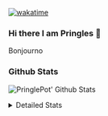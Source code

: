[![wakatime](https://wakatime.com/badge/user/abd317df-612e-44b4-8787-15db7b574b2f.svg)](https://wakatime.com/@abd317df-612e-44b4-8787-15db7b574b2f)
### Hi there I am Pringles 👋

Bonjourno

### Github Stats
![PringlePot' Github Stats](https://github-readme-stats.vercel.app/api?username=PringlePot&show_icons=true&theme=dark&count_private=true)

<details>
  <summary>Detailed Stats</summary>
    
<!--START_SECTION:waka-->
![Code Time](http://img.shields.io/badge/Code%20Time-508%20hrs%2013%20mins-blue)

![Profile Views](http://img.shields.io/badge/Profile%20Views-3-blue)

![Lines of code](https://img.shields.io/badge/From%20Hello%20World%20I%27ve%20Written-124%20Thousand%20lines%20of%20code-blue)

**🐱 My GitHub Data** 

> 🏆 324 Contributions in the Year 2022
 > 
> 📦 91.1 kB Used in GitHub's Storage 
 > 
> 🚫 Not Opted to Hire
 > 
> 📜 10 Public Repositories 
 > 
> 🔑 12 Private Repositories  
 > 
**I'm an Early 🐤** 

```text
🌞 Morning    148 commits    ████░░░░░░░░░░░░░░░░░░░░░   16.54% 
🌆 Daytime    360 commits    ██████████░░░░░░░░░░░░░░░   40.22% 
🌃 Evening    387 commits    ██████████░░░░░░░░░░░░░░░   43.24% 
🌙 Night      0 commits      ░░░░░░░░░░░░░░░░░░░░░░░░░   0.0%

```
📅 **I'm Most Productive on Sunday** 

```text
Monday       178 commits    █████░░░░░░░░░░░░░░░░░░░░   19.89% 
Tuesday      74 commits     ██░░░░░░░░░░░░░░░░░░░░░░░   8.27% 
Wednesday    91 commits     ██░░░░░░░░░░░░░░░░░░░░░░░   10.17% 
Thursday     129 commits    ███░░░░░░░░░░░░░░░░░░░░░░   14.41% 
Friday       76 commits     ██░░░░░░░░░░░░░░░░░░░░░░░   8.49% 
Saturday     154 commits    ████░░░░░░░░░░░░░░░░░░░░░   17.21% 
Sunday       193 commits    █████░░░░░░░░░░░░░░░░░░░░   21.56%

```


📊 **This Week I Spent My Time On** 

```text
⌚︎ Time Zone: Europe/Amsterdam

💬 Programming Languages: 
TypeScript               7 hrs 48 mins       █████████████████░░░░░░░░   68.47% 
Other                    2 hrs 10 mins       ████░░░░░░░░░░░░░░░░░░░░░   19.01% 
Go                       23 mins             ░░░░░░░░░░░░░░░░░░░░░░░░░   3.39% 
Prisma                   16 mins             ░░░░░░░░░░░░░░░░░░░░░░░░░   2.41% 
Text                     15 mins             ░░░░░░░░░░░░░░░░░░░░░░░░░   2.24%

🔥 Editors: 
WebStorm                 8 hrs 33 mins       ██████████████████░░░░░░░   74.97% 
VS Code                  2 hrs 27 mins       █████░░░░░░░░░░░░░░░░░░░░   21.5% 
GoLand                   24 mins             █░░░░░░░░░░░░░░░░░░░░░░░░   3.53%

🐱‍💻 Projects: 
rest_api                 4 hrs 13 mins       █████████░░░░░░░░░░░░░░░░   36.97% 
prisma-test              2 hrs 18 mins       █████░░░░░░░░░░░░░░░░░░░░   20.19% 
Backend                  1 hr 50 mins        ████░░░░░░░░░░░░░░░░░░░░░   16.15% 
editor                   1 hr 27 mins        ███░░░░░░░░░░░░░░░░░░░░░░   12.73% 
Frontend                 1 hr 24 mins        ███░░░░░░░░░░░░░░░░░░░░░░   12.28%

💻 Operating System: 
Windows                  11 hrs 24 mins      █████████████████████████   100.0%

```

**I Mostly Code in Java** 

```text
Java                     9 repos             ███████████░░░░░░░░░░░░░░   47.37% 
JavaScript               2 repos             ██░░░░░░░░░░░░░░░░░░░░░░░   10.53% 
TypeScript               2 repos             ██░░░░░░░░░░░░░░░░░░░░░░░   10.53% 
HTML                     2 repos             ██░░░░░░░░░░░░░░░░░░░░░░░   10.53% 
Python                   1 repo              █░░░░░░░░░░░░░░░░░░░░░░░░   5.26%

```


**Timeline**

![Chart not found](https://raw.githubusercontent.com/PringlePot/PringlePot/main/charts/bar_graph.png) 


 Last Updated on 11/05/2022 01:05:31 UTC
<!--END_SECTION:waka-->

</details>

